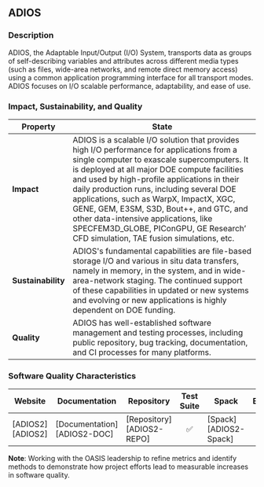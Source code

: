 ## ADIOS

### Description

ADIOS, the Adaptable Input/Output (I/O) System, transports data as groups of self-describing variables and attributes across different media types (such as files, wide-area networks, and remote direct memory access) using a common application programming interface for all transport modes. ADIOS focuses on I/O scalable performance, adaptability, and ease of use.

### Impact, Sustainability, and Quality

<table class="isq_table">
  <thead>
    <tr>
      <th>Property</th>
      <th style="text-align: center">State</th>
    </tr>
  </thead>
  <tbody>
    <tr>
      <td>
        <strong>Impact</strong>
      </td>
      <td>
        ADIOS is a scalable I/O solution that provides high I/O performance for applications from a single computer to exascale supercomputers. It is deployed at all major DOE compute facilities and used by high-profile applications in their daily production runs, including several DOE applications, such as WarpX, ImpactX, XGC, GENE, GEM, E3SM, S3D, Bout++, and GTC, and other data-intensive applications, like SPECFEM3D_GLOBE, PIConGPU, GE Research’ CFD simulation, TAE fusion simulations, etc.
      </td>
    </tr>
    <tr>
      <td>
        <strong>Sustainability</strong>
      </td>
      <td>
        ADIOS's fundamental capabilities are file-based storage I/O and various in situ data transfers, namely in memory, in the system, and in wide-area-network staging. The continued support of these capabilities in updated or new systems and evolving or new applications is highly dependent on DOE funding.
      </td>
    </tr>
    <tr>
      <td>
        <strong>Quality</strong>
      </td>
      <td>
        ADIOS has well-established software management and testing processes, including public repository, bug tracking, documentation, and CI processes for many platforms.
      </td>
    </tr>
  </tbody>
</table>

### Software Quality Characteristics

<table class="status_table">
  <thead>
    <tr>
      <th style="text-align: center">Website</th>
      <th style="text-align: center">Documentation</th>
      <th style="text-align: center">Repository</th>
      <th style="text-align: center">Test Suite</th>
      <th style="text-align: center">Spack</th>
      <th style="text-align: center">E4S</th>
      <th style="text-align: center">Smoke Test</th>
    </tr>
  </thead>
  <tbody>
    <tr>
      <td markdown="span">
        [ADIOS2][ADIOS2]
      </td><!-- Website -->
      <td markdown="span">
        [Documentation][ADIOS2-DOC]
      </td><!-- Documentation -->
      <td markdown="span">
        [Repository][ADIOS2-REPO]
      </td><!-- Repository -->
      <td style="text-align: center" markdown="span">✅</td><!-- Test Suite -->
      <td markdown="span">
        [Spack][ADIOS2-Spack]
      </td><!-- Spack -->
      <td style="text-align: center" markdown="span">✅</td><!-- E4S -->
      <td style="text-align: center" markdown="span">🚫</td><!-- Smoke Test -->
    </tr>
  </tbody>
</table>

**Note**: Working with the OASIS leadership to refine metrics and identify methods to demonstrate how project efforts lead to measurable increases in software quality.

[ADIOS2]: https://csmd.ornl.gov/software/adios2
[ADIOS2-DOC]: https://adios2.readthedocs.io/en/v2.10.0/
[ADIOS2-REPO]: https://github.com/ornladios/ADIOS2
[ADIOS2-Spack]: https://github.com/spack/spack/blob/develop/var/spack/repos/builtin/packages/adios2/package.py
